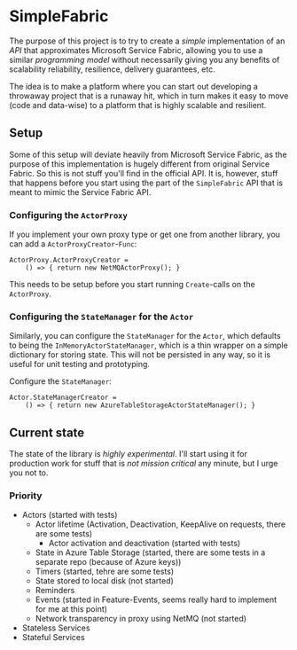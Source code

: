 # SimpleFabric

The purpose of this project is to try to create a _simple_ implementation of an _API_ that approximates Microsoft Service Fabric, allowing you to use a similar _programming model_ without necessarily giving you any benefits of scalability reliability, resilience, delivery guarantees, etc.

The idea is to make a platform where you can start out developing a throwaway project that is a runaway hit, which in turn makes it easy to move (code and data-wise) to a platform that is highly scalable and resilient.

## Setup

Some of this setup will deviate heavily from Microsoft Service Fabric, as the purpose of this implementation is hugely different from original Service Fabric. So this is not stuff you'll find in the official API. It is, however, stuff that happens before you start using the part of the `SimpleFabric` API that is meant to mimic the Service Fabric API.

### Configuring the `ActorProxy`

If you implement your own proxy type or get one from another library, you can add a `ActorProxyCreator`-`Func`:

```
ActorProxy.ActorProxyCreator = 
    () => { return new NetMQActorProxy(); }
```
This needs to be setup before you start running `Create`-calls on the `ActorProxy`.

### Configuring the `StateManager` for the `Actor` 

Similarly, you can configure the `StateManager` for the `Actor`, which defaults to being the `InMemoryActorStateManager`, which is a thin wrapper on a simple dictionary for storing state. This will not be persisted in any way, so it is useful for unit testing and prototyping.

Configure the `StateManager`:

```
Actor.StateManagerCreator = 
    () => { return new AzureTableStorageActorStateManager(); }
```

## Current state

The state of the library is _highly experimental_. I'll start using it for production work for stuff that is _not mission critical_ any minute, but I urge you not to. 

### Priority

- Actors (started with tests)    
	- Actor lifetime (Activation, Deactivation, KeepAlive on requests, there are some tests)
		- Actor activation and deactivation (started with tests)
    - State in Azure Table Storage (started, there are some tests in a separate repo (because of Azure keys))
	- Timers (started, tehre are some tests)
    - State stored to local disk (not started)
	- Reminders
	- Events (started in Feature-Events, seems really hard to implement for me at this point)
    - Network transparency in proxy using NetMQ (not started)
- Stateless Services
- Stateful Services